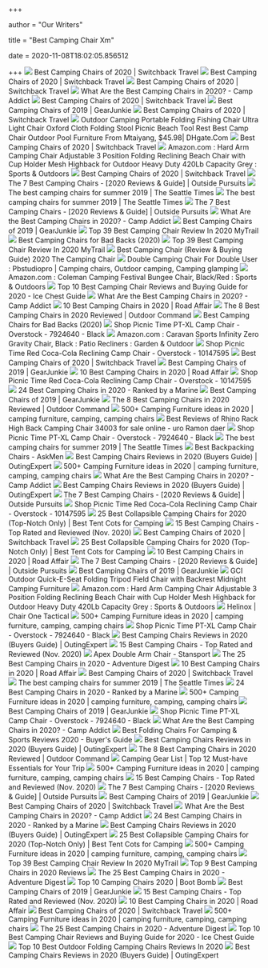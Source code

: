 +++
        
author = "Our Writers"
        
title = "Best Camping Chair Xm"
        
date = 2020-11-08T18:02:05.856512
        
+++
[ ![](https://www.switchbacktravel.com/sites/default/files/image_fields/field_imgs_inline/Alps%20Mountaineering%20King%20Kong%20camp%20chair.jpg)](https://www.switchbacktravel.com/sites/default/files/image_fields/field_imgs_inline/Alps%20Mountaineering%20King%20Kong%20camp%20chair.jpg) Best Camping Chairs of 2020 | Switchback Travel
[ ![](https://www.switchbacktravel.com/sites/default/files/images/articles/Camping%20Chairs%20Round-up.jpg)](https://www.switchbacktravel.com/sites/default/files/images/articles/Camping%20Chairs%20Round-up.jpg) Best Camping Chairs of 2020 | Switchback Travel
[ ![](https://www.switchbacktravel.com/sites/default/files/image_fields/field_imgs_inline/Kijaro%20Dual%20Lock%20Folding%20Chair.jpg)](https://www.switchbacktravel.com/sites/default/files/image_fields/field_imgs_inline/Kijaro%20Dual%20Lock%20Folding%20Chair.jpg) Best Camping Chairs of 2020 | Switchback Travel
[ ![](https://campaddict.com/wp-content/uploads/Strongback-high-backed-camp-chair-dgbg.jpg)](https://campaddict.com/wp-content/uploads/Strongback-high-backed-camp-chair-dgbg.jpg) What Are the Best Camping Chairs in 2020? - Camp Addict
[ ![](https://www.switchbacktravel.com/sites/default/files/image_fields/field_imgs_inline/Alps%20Mountaineering%20Rendezvous%20camp%20chair.jpg)](https://www.switchbacktravel.com/sites/default/files/image_fields/field_imgs_inline/Alps%20Mountaineering%20Rendezvous%20camp%20chair.jpg) Best Camping Chairs of 2020 | Switchback Travel
[ ![](https://s3.amazonaws.com/images.gearjunkie.com/uploads/2019/02/DSC44920-1.jpg)](https://s3.amazonaws.com/images.gearjunkie.com/uploads/2019/02/DSC44920-1.jpg) Best Camping Chairs of 2019 | GearJunkie
[ ![](https://www.switchbacktravel.com/sites/default/files/inline-images/Yeti%20Trailhead%20camping%20chair.jpg)](https://www.switchbacktravel.com/sites/default/files/inline-images/Yeti%20Trailhead%20camping%20chair.jpg) Best Camping Chairs of 2020 | Switchback Travel
[ ![](https://www.dhresource.com/600x600/f2/albu/g9/M01/98/29/rBVaVV7H6dyATOQ3AAQ3-xmfOBU001.jpg)](https://www.dhresource.com/600x600/f2/albu/g9/M01/98/29/rBVaVV7H6dyATOQ3AAQ3-xmfOBU001.jpg) Outdoor Camping Portable Folding Fishing Chair Ultra Light Chair Oxford  Cloth Folding Stool Picnic Beach Tool Rest Best Camp Chair Outdoor Pool  Furniture From Mtaiyang, $45.98| DHgate.Com
[ ![](https://www.switchbacktravel.com/sites/default/files/inline-images/Nemo%20Stargaze%20camping%20chair.jpg)](https://www.switchbacktravel.com/sites/default/files/inline-images/Nemo%20Stargaze%20camping%20chair.jpg) Best Camping Chairs of 2020 | Switchback Travel
[ ![](https://images-na.ssl-images-amazon.com/images/I/71x1RFdqN%2BL._AC_SL1500_.jpg)](https://images-na.ssl-images-amazon.com/images/I/71x1RFdqN%2BL._AC_SL1500_.jpg) Amazon.com : Hard Arm Camping Chair Adjustable 3 Position Folding Reclining Beach  Chair with Cup Holder Mesh Highback for Outdoor Heavy Duty 420Lb Capacity  Grey : Sports & Outdoors
[ ![](https://www.switchbacktravel.com/sites/default/files/image_fields/Best%20Of%20Gear%20Articles/Camping/Chairs/REI%20Flexlite%20Air%20camp%20chair.jpg)](https://www.switchbacktravel.com/sites/default/files/image_fields/Best%20Of%20Gear%20Articles/Camping/Chairs/REI%20Flexlite%20Air%20camp%20chair.jpg) Best Camping Chairs of 2020 | Switchback Travel
[ ![](https://2or2n61eranl2ilm943t35jn-wpengine.netdna-ssl.com/wp-content/uploads/2017/03/best-folding-camp-chair.jpg)](https://2or2n61eranl2ilm943t35jn-wpengine.netdna-ssl.com/wp-content/uploads/2017/03/best-folding-camp-chair.jpg) The 7 Best Camping Chairs - [2020 Reviews & Guide] | Outside Pursuits
[ ![](https://static.seattletimes.com/wp-content/uploads/2019/05/chairs4_0521-780x520.jpg)](https://static.seattletimes.com/wp-content/uploads/2019/05/chairs4_0521-780x520.jpg) The best camping chairs for summer 2019 | The Seattle Times
[ ![](https://static.seattletimes.com/wp-content/uploads/2019/05/chairs1_0521-780x520.jpg)](https://static.seattletimes.com/wp-content/uploads/2019/05/chairs1_0521-780x520.jpg) The best camping chairs for summer 2019 | The Seattle Times
[ ![](https://2or2n61eranl2ilm943t35jn-wpengine.netdna-ssl.com/wp-content/uploads/2018/02/Best-Camping-Chair-780x405.jpg)](https://2or2n61eranl2ilm943t35jn-wpengine.netdna-ssl.com/wp-content/uploads/2018/02/Best-Camping-Chair-780x405.jpg) The 7 Best Camping Chairs - [2020 Reviews & Guide] | Outside Pursuits
[ ![](https://campaddict.com/wp-content/uploads/Helinox-Chair-One-small-camp-chair-dgbg-373x400.jpg)](https://campaddict.com/wp-content/uploads/Helinox-Chair-One-small-camp-chair-dgbg-373x400.jpg) What Are the Best Camping Chairs in 2020? - Camp Addict
[ ![](https://s3.amazonaws.com/images.gearjunkie.com/uploads/2019/02/HelinoxSavanna.jpg)](https://s3.amazonaws.com/images.gearjunkie.com/uploads/2019/02/HelinoxSavanna.jpg) Best Camping Chairs of 2019 | GearJunkie
[ ![](https://mytrailco.com/wp-content/uploads/2020/04/Best-Camping-Chair.jpg)](https://mytrailco.com/wp-content/uploads/2020/04/Best-Camping-Chair.jpg) Top 39 Best Camping Chair Review In 2020 MyTrail
[ ![](https://www.allproductguides.com/wp-content/uploads/2019/02/Coleman-Cooler-Quad-Portable-Camping-Chair.jpg)](https://www.allproductguides.com/wp-content/uploads/2019/02/Coleman-Cooler-Quad-Portable-Camping-Chair.jpg) Best Camping Chairs for Bad Backs (2020)
[ ![](https://mytrailco.com/wp-content/uploads/2020/04/The-best-camping-chair.jpg)](https://mytrailco.com/wp-content/uploads/2020/04/The-best-camping-chair.jpg) Top 39 Best Camping Chair Review In 2020 MyTrail
[ ![](https://thecampingchair.com/wp-content/uploads/2019/01/71lfqAuzBYL._SL1500_-317x201.jpg)](https://thecampingchair.com/wp-content/uploads/2019/01/71lfqAuzBYL._SL1500_-317x201.jpg) Best Camping Chair (Review & Buying Guide) 2020 The Camping Chair
[ ![](https://i.pinimg.com/originals/13/cd/bb/13cdbbea3b774907e18d12846f5ad4e2.jpg)](https://i.pinimg.com/originals/13/cd/bb/13cdbbea3b774907e18d12846f5ad4e2.jpg) Double Camping Chair For Double User : Pbstudiopro | Camping chairs,  Outdoor camping, Camping glamping
[ ![](https://images-na.ssl-images-amazon.com/images/I/817XMducKnL._AC_SL1500_.jpg)](https://images-na.ssl-images-amazon.com/images/I/817XMducKnL._AC_SL1500_.jpg) Amazon.com : Coleman Camping Festival Bungee Chair, Black/Red : Sports &  Outdoors
[ ![](https://www.icechestguide.com/wp-content/uploads/2017/10/Best-Camping-Chair.jpg)](https://www.icechestguide.com/wp-content/uploads/2017/10/Best-Camping-Chair.jpg) Top 10 Best Camping Chair Reviews and Buying Guide for 2020 - Ice Chest  Guide
[ ![](https://campaddict.com/wp-content/uploads/Renetto-Original-Canopy-Chair-dgbg-289x400.jpg)](https://campaddict.com/wp-content/uploads/Renetto-Original-Canopy-Chair-dgbg-289x400.jpg) What Are the Best Camping Chairs in 2020? - Camp Addict
[ ![](https://www.roadaffair.com/wp-content/uploads/2019/08/rei-camp-x-chair.jpg)](https://www.roadaffair.com/wp-content/uploads/2019/08/rei-camp-x-chair.jpg) 10 Best Camping Chairs in 2020 | Road Affair
[ ![](https://m.media-amazon.com/images/I/41de0+x9OWL.jpg)](https://m.media-amazon.com/images/I/41de0+x9OWL.jpg) The 8 Best Camping Chairs in 2020 Reviewed | Outdoor Command
[ ![](https://images-na.ssl-images-amazon.com/images/I/71vPx%2By7OgL._AC_SX466_.jpg)](https://images-na.ssl-images-amazon.com/images/I/71vPx%2By7OgL._AC_SX466_.jpg) Best Camping Chairs for Bad Backs (2020)
[ ![](https://ak1.ostkcdn.com/images/products/7924640/Picnic-Time-PT-XL-Camp-Chair-dbcc8bb7-500c-43ce-a9fc-f8ef2a109805_1000.jpg)](https://ak1.ostkcdn.com/images/products/7924640/Picnic-Time-PT-XL-Camp-Chair-dbcc8bb7-500c-43ce-a9fc-f8ef2a109805_1000.jpg) Shop Picnic Time PT-XL Camp Chair - Overstock - 7924640 - Black
[ ![](https://images-na.ssl-images-amazon.com/images/I/811xMwQnQuL.__AC_SX300_SY300_QL70_ML2_.jpg)](https://images-na.ssl-images-amazon.com/images/I/811xMwQnQuL.__AC_SX300_SY300_QL70_ML2_.jpg) Amazon.com : Caravan Sports Infinity Zero Gravity Chair, Black : Patio  Recliners : Garden & Outdoor
[ ![](https://ak1.ostkcdn.com/images/products/10147595/Picnic-Time-Red-Coca-Cola-Reclining-Camp-Chair-9999e5f5-f87c-4580-b2c9-8d60a81a830a.jpg)](https://ak1.ostkcdn.com/images/products/10147595/Picnic-Time-Red-Coca-Cola-Reclining-Camp-Chair-9999e5f5-f87c-4580-b2c9-8d60a81a830a.jpg) Shop Picnic Time Red Coca-Cola Reclining Camp Chair - Overstock - 10147595
[ ![](https://www.switchbacktravel.com/sites/default/files/image_fields/Best%20Of%20Gear%20Articles/Camping/Chairs/Alps%20Mountaineering%20Escape%20Chair.jpg)](https://www.switchbacktravel.com/sites/default/files/image_fields/Best%20Of%20Gear%20Articles/Camping/Chairs/Alps%20Mountaineering%20Escape%20Chair.jpg) Best Camping Chairs of 2020 | Switchback Travel
[ ![](https://s3.amazonaws.com/images.gearjunkie.com/uploads/2019/02/ColemanQuadChair.jpg)](https://s3.amazonaws.com/images.gearjunkie.com/uploads/2019/02/ColemanQuadChair.jpg) Best Camping Chairs of 2019 | GearJunkie
[ ![](https://www.roadaffair.com/wp-content/uploads/2019/06/couple-camping-chairs-shutterstock_1187851960.jpg)](https://www.roadaffair.com/wp-content/uploads/2019/06/couple-camping-chairs-shutterstock_1187851960.jpg) 10 Best Camping Chairs in 2020 | Road Affair
[ ![](https://ak1.ostkcdn.com/images/products/10147595/Picnic-Time-Red-Coca-Cola-Reclining-Camp-Chair-384b6984-725f-425e-b8d0-af342792e496.jpg)](https://ak1.ostkcdn.com/images/products/10147595/Picnic-Time-Red-Coca-Cola-Reclining-Camp-Chair-384b6984-725f-425e-b8d0-af342792e496.jpg) Shop Picnic Time Red Coca-Cola Reclining Camp Chair - Overstock - 10147595
[ ![](https://www.marineapproved.com/wp-content/uploads/2019/11/Camping-Chairs-Featured-Image.jpg)](https://www.marineapproved.com/wp-content/uploads/2019/11/Camping-Chairs-Featured-Image.jpg) 24 Best Camping Chairs in 2020 - Ranked by a Marine
[ ![](https://s3.amazonaws.com/images.gearjunkie.com/uploads/2019/02/AlpsMountaineeringChair.jpg)](https://s3.amazonaws.com/images.gearjunkie.com/uploads/2019/02/AlpsMountaineeringChair.jpg) Best Camping Chairs of 2019 | GearJunkie
[ ![](https://m.media-amazon.com/images/I/417FC9B7plL.jpg)](https://m.media-amazon.com/images/I/417FC9B7plL.jpg) The 8 Best Camping Chairs in 2020 Reviewed | Outdoor Command
[ ![](https://i.pinimg.com/236x/b3/9f/2d/b39f2d385f90b63fb381bfcee1007751--outdoor-furniture-chairs.jpg)](https://i.pinimg.com/236x/b3/9f/2d/b39f2d385f90b63fb381bfcee1007751--outdoor-furniture-chairs.jpg) 500+ Camping Furniture ideas in 2020 | camping furniture, camping, camping  chairs
[ ![](http://ecx.images-amazon.com/images/I/310lUfretNL.jpg)](http://ecx.images-amazon.com/images/I/310lUfretNL.jpg) Best Reviews of Rhino Rack High Back Camping Chair 34003 for sale online -  uro Ramon daer
[ ![](https://ak1.ostkcdn.com/images/products/7924640/Picnic-Time-PT-XL-Camp-Chair-8a3f7227-a80b-4772-be4b-fb1c04c8d8a0_600.jpg?impolicy=medium)](https://ak1.ostkcdn.com/images/products/7924640/Picnic-Time-PT-XL-Camp-Chair-8a3f7227-a80b-4772-be4b-fb1c04c8d8a0_600.jpg?impolicy=medium) Shop Picnic Time PT-XL Camp Chair - Overstock - 7924640 - Black
[ ![](https://static.seattletimes.com/wp-content/uploads/2019/05/chairs6_0521-780x520.jpg)](https://static.seattletimes.com/wp-content/uploads/2019/05/chairs6_0521-780x520.jpg) The best camping chairs for summer 2019 | The Seattle Times
[ ![](https://images.askmen.com/1080x540/2020/06/22-112318-best_backpacking_chairs.jpg)](https://images.askmen.com/1080x540/2020/06/22-112318-best_backpacking_chairs.jpg) Best Backpacking Chairs - AskMen
[ ![](https://ws-na.amazon-adsystem.com/widgets/q?_encoding=UTF8&ASIN=B010DHS22C&Format=_SL250_&ID=AsinImage&MarketPlace=US&ServiceVersion=20070822&WS=1&tag=fyora-20)](https://ws-na.amazon-adsystem.com/widgets/q?_encoding=UTF8&ASIN=B010DHS22C&Format=_SL250_&ID=AsinImage&MarketPlace=US&ServiceVersion=20070822&WS=1&tag=fyora-20) Best Camping Chairs Reviews in 2020 (Buyers Guide) | OutingExpert
[ ![](https://i.pinimg.com/236x/a0/2a/02/a02a029ba650b2d25f7f692a2a145889.jpg)](https://i.pinimg.com/236x/a0/2a/02/a02a029ba650b2d25f7f692a2a145889.jpg) 500+ Camping Furniture ideas in 2020 | camping furniture, camping, camping  chairs
[ ![](https://campaddict.com/wp-content/uploads/Melissa-and-Doug-Happy-Giddy-kids-camping-chair-dgbg-325x400.jpg)](https://campaddict.com/wp-content/uploads/Melissa-and-Doug-Happy-Giddy-kids-camping-chair-dgbg-325x400.jpg) What Are the Best Camping Chairs in 2020? - Camp Addict
[ ![](https://ws-na.amazon-adsystem.com/widgets/q?_encoding=UTF8&ASIN=B011XAOJF2&Format=_SL250_&ID=AsinImage&MarketPlace=US&ServiceVersion=20070822&WS=1&tag=fyora-20)](https://ws-na.amazon-adsystem.com/widgets/q?_encoding=UTF8&ASIN=B011XAOJF2&Format=_SL250_&ID=AsinImage&MarketPlace=US&ServiceVersion=20070822&WS=1&tag=fyora-20) Best Camping Chairs Reviews in 2020 (Buyers Guide) | OutingExpert
[ ![](https://2or2n61eranl2ilm943t35jn-wpengine.netdna-ssl.com/wp-content/uploads/2018/12/516ColF6tTL-1.jpg)](https://2or2n61eranl2ilm943t35jn-wpengine.netdna-ssl.com/wp-content/uploads/2018/12/516ColF6tTL-1.jpg) The 7 Best Camping Chairs - [2020 Reviews & Guide] | Outside Pursuits
[ ![](https://ak1.ostkcdn.com/images/products/10147595/Picnic-Time-Red-Coca-Cola-Reclining-Camp-Chair-debf3d2e-2ebb-4fea-adc1-cf79eb15cccd.jpg)](https://ak1.ostkcdn.com/images/products/10147595/Picnic-Time-Red-Coca-Cola-Reclining-Camp-Chair-debf3d2e-2ebb-4fea-adc1-cf79eb15cccd.jpg) Shop Picnic Time Red Coca-Cola Reclining Camp Chair - Overstock - 10147595
[ ![](https://besttentcotsforcamping.com/wp-content/uploads/2019/05/Best-Collapsible-Camping-Chairs.png)](https://besttentcotsforcamping.com/wp-content/uploads/2019/05/Best-Collapsible-Camping-Chairs.png) 25 Best Collapsible Camping Chairs for 2020 (Top-Notch Only) | Best Tent  Cots for Camping
[ ![](https://outdoorsly.org/wp-content/uploads/2020/04/BrylaneHome-Camp-Chair-with-Canopy-1-193x300.jpg)](https://outdoorsly.org/wp-content/uploads/2020/04/BrylaneHome-Camp-Chair-with-Canopy-1-193x300.jpg) 15 Best Camping Chairs - Top Rated and Reviewed (Nov. 2020)
[ ![](https://www.switchbacktravel.com/sites/default/files/inline-images/Camping%20chairs%20%28features%29.jpg)](https://www.switchbacktravel.com/sites/default/files/inline-images/Camping%20chairs%20%28features%29.jpg) Best Camping Chairs of 2020 | Switchback Travel
[ ![](https://besttentcotsforcamping.com/wp-content/uploads/2019/04/Big-Agnes-Big-Six-Camp-Chair-review.jpg)](https://besttentcotsforcamping.com/wp-content/uploads/2019/04/Big-Agnes-Big-Six-Camp-Chair-review.jpg) 25 Best Collapsible Camping Chairs for 2020 (Top-Notch Only) | Best Tent  Cots for Camping
[ ![](https://www.roadaffair.com/wp-content/uploads/2019/08/eno-lounger-dl-chair.jpg)](https://www.roadaffair.com/wp-content/uploads/2019/08/eno-lounger-dl-chair.jpg) 10 Best Camping Chairs in 2020 | Road Affair
[ ![](https://2or2n61eranl2ilm943t35jn-wpengine.netdna-ssl.com/wp-content/uploads/2018/12/Coleman-Quattro-Lax-Double-Quad-Chair.jpg)](https://2or2n61eranl2ilm943t35jn-wpengine.netdna-ssl.com/wp-content/uploads/2018/12/Coleman-Quattro-Lax-Double-Quad-Chair.jpg) The 7 Best Camping Chairs - [2020 Reviews & Guide] | Outside Pursuits
[ ![](https://s3.amazonaws.com/images.gearjunkie.com/uploads/2019/02/HelinoxChairZero.jpeg)](https://s3.amazonaws.com/images.gearjunkie.com/uploads/2019/02/HelinoxChairZero.jpeg) Best Camping Chairs of 2019 | GearJunkie
[ ![](https://www.picclickimg.com/d/l400/pict/163676502498_/Folding-Camping-Chair-Picnic-Beach-Outdoor-Portable-Seat.jpg)](https://www.picclickimg.com/d/l400/pict/163676502498_/Folding-Camping-Chair-Picnic-Beach-Outdoor-Portable-Seat.jpg) GCI Outdoor Quick-E-Seat Folding Tripod Field Chair with Backrest Midnight Camping  Furniture
[ ![](https://m.media-amazon.com/images/S/aplus-media/sc/44145883-fb1e-4bf2-a9ce-faffb849087a.__CR0,0,970,600_PT0_SX970_V1___.jpg)](https://m.media-amazon.com/images/S/aplus-media/sc/44145883-fb1e-4bf2-a9ce-faffb849087a.__CR0,0,970,600_PT0_SX970_V1___.jpg) Amazon.com : Hard Arm Camping Chair Adjustable 3 Position Folding Reclining Beach  Chair with Cup Holder Mesh Highback for Outdoor Heavy Duty 420Lb Capacity  Grey : Sports & Outdoors
[ ![](https://outpost-shop.com/1608-large_default/helinox-chair-one-tactical.jpg)](https://outpost-shop.com/1608-large_default/helinox-chair-one-tactical.jpg) Helinox | Chair One Tactical
[ ![](https://i.pinimg.com/236x/de/c0/64/dec064914cae2c0b2a4440b8e1a2521f.jpg)](https://i.pinimg.com/236x/de/c0/64/dec064914cae2c0b2a4440b8e1a2521f.jpg) 500+ Camping Furniture ideas in 2020 | camping furniture, camping, camping  chairs
[ ![](https://ak1.ostkcdn.com/images/products/is/images/direct/c3f18720ac0e975ea44f76bf165064f5a43dbb7c/Picnic-Time-PT-XL-Camp-Chair.jpg?impolicy=medium)](https://ak1.ostkcdn.com/images/products/is/images/direct/c3f18720ac0e975ea44f76bf165064f5a43dbb7c/Picnic-Time-PT-XL-Camp-Chair.jpg?impolicy=medium) Shop Picnic Time PT-XL Camp Chair - Overstock - 7924640 - Black
[ ![](https://ws-na.amazon-adsystem.com/widgets/q?_encoding=UTF8&ASIN=B07B94NZ43&Format=_SL250_&ID=AsinImage&MarketPlace=US&ServiceVersion=20070822&WS=1&tag=fyora-20)](https://ws-na.amazon-adsystem.com/widgets/q?_encoding=UTF8&ASIN=B07B94NZ43&Format=_SL250_&ID=AsinImage&MarketPlace=US&ServiceVersion=20070822&WS=1&tag=fyora-20) Best Camping Chairs Reviews in 2020 (Buyers Guide) | OutingExpert
[ ![](https://outdoorsly.org/wp-content/uploads/2020/04/Cascade-Mountain-Tech-Folding-Camp-Chair.jpg)](https://outdoorsly.org/wp-content/uploads/2020/04/Cascade-Mountain-Tech-Folding-Camp-Chair.jpg) 15 Best Camping Chairs - Top Rated and Reviewed (Nov. 2020)
[ ![](https://cdn11.bigcommerce.com/s-opskm61a5f/images/stencil/1280x1280/products/367/1607/apiqezixm__20733.1592391854.jpg?c=1)](https://cdn11.bigcommerce.com/s-opskm61a5f/images/stencil/1280x1280/products/367/1607/apiqezixm__20733.1592391854.jpg?c=1) Apex Double Arm Chair - Stansport
[ ![](https://adventuredigest.com/wp-content/uploads/2019/06/91SPfStSLL._SX300_.jpg)](https://adventuredigest.com/wp-content/uploads/2019/06/91SPfStSLL._SX300_.jpg) The 25 Best Camping Chairs in 2020 - Adventure Digest
[ ![](https://www.roadaffair.com/wp-content/uploads/2019/08/gci-outdoor-freestyle-rocker-chair.jpg)](https://www.roadaffair.com/wp-content/uploads/2019/08/gci-outdoor-freestyle-rocker-chair.jpg) 10 Best Camping Chairs in 2020 | Road Affair
[ ![](https://www.switchbacktravel.com/sites/default/files/image_fields/Best%20Of%20Gear%20Articles/Camping/Chairs/REI%20Co-op%20Flexlite%20Camp%20Boss%20camping%20chair.jpg)](https://www.switchbacktravel.com/sites/default/files/image_fields/Best%20Of%20Gear%20Articles/Camping/Chairs/REI%20Co-op%20Flexlite%20Camp%20Boss%20camping%20chair.jpg) Best Camping Chairs of 2020 | Switchback Travel
[ ![](https://static.seattletimes.com/wp-content/uploads/2019/05/chairs5_0521-780x520.jpg)](https://static.seattletimes.com/wp-content/uploads/2019/05/chairs5_0521-780x520.jpg) The best camping chairs for summer 2019 | The Seattle Times
[ ![](https://www.marineapproved.com/wp-content/uploads/2019/11/Trekology-YIZI-Go-Portable-Camping-Chair.jpg)](https://www.marineapproved.com/wp-content/uploads/2019/11/Trekology-YIZI-Go-Portable-Camping-Chair.jpg) 24 Best Camping Chairs in 2020 - Ranked by a Marine
[ ![](https://i.pinimg.com/236x/a1/f5/bf/a1f5bf0bb10a9cbdfcc61aeb9f066883.jpg)](https://i.pinimg.com/236x/a1/f5/bf/a1f5bf0bb10a9cbdfcc61aeb9f066883.jpg) 500+ Camping Furniture ideas in 2020 | camping furniture, camping, camping  chairs
[ ![](https://s3.amazonaws.com/images.gearjunkie.com/uploads/2019/02/HelinoxChairTwoRocker.jpeg)](https://s3.amazonaws.com/images.gearjunkie.com/uploads/2019/02/HelinoxChairTwoRocker.jpeg) Best Camping Chairs of 2019 | GearJunkie
[ ![](https://ak1.ostkcdn.com/images/products/is/images/direct/8519b6532c92b82f012bb6a969183f269f786bc6/Picnic-Time-PT-XL-Camp-Chair.jpg?impolicy=medium)](https://ak1.ostkcdn.com/images/products/is/images/direct/8519b6532c92b82f012bb6a969183f269f786bc6/Picnic-Time-PT-XL-Camp-Chair.jpg?impolicy=medium) Shop Picnic Time PT-XL Camp Chair - Overstock - 7924640 - Black
[ ![](https://campaddict.com/wp-content/uploads/Strongback-Guru-camp-chair-lgbg-345x400.jpg)](https://campaddict.com/wp-content/uploads/Strongback-Guru-camp-chair-lgbg-345x400.jpg) What Are the Best Camping Chairs in 2020? - Camp Addict
[ ![](https://www.listoutdoor.com/wp-content/uploads/2018/06/Camping-chair-lined-up-e1551143856664.jpg)](https://www.listoutdoor.com/wp-content/uploads/2018/06/Camping-chair-lined-up-e1551143856664.jpg) Best Folding Chairs For Camping & Sports Reviews 2020 - Buyer's Guide
[ ![](https://outingexpert.com/wp-content/uploads/2019/07/CORE-Equipment-Padded-Hard-Arm-Chair-292x300.jpg)](https://outingexpert.com/wp-content/uploads/2019/07/CORE-Equipment-Padded-Hard-Arm-Chair-292x300.jpg) Best Camping Chairs Reviews in 2020 (Buyers Guide) | OutingExpert
[ ![](https://m.media-amazon.com/images/I/51-i7i87+kL.jpg)](https://m.media-amazon.com/images/I/51-i7i87+kL.jpg) The 8 Best Camping Chairs in 2020 Reviewed | Outdoor Command
[ ![](https://content.thriveglobal.com/wp-content/uploads/2019/05/Camping-gear-list-Must-have-Essentials-for-Your-Trip.jpg?w=1200&crop=0,0,100,78)](https://content.thriveglobal.com/wp-content/uploads/2019/05/Camping-gear-list-Must-have-Essentials-for-Your-Trip.jpg?w=1200&crop=0,0,100,78) Camping Gear List | Top 12 Must-have Essentials for Your Trip
[ ![](https://i.pinimg.com/236x/70/a8/4b/70a84b6b13e5c8df3c4f971e22d2c69c.jpg)](https://i.pinimg.com/236x/70/a8/4b/70a84b6b13e5c8df3c4f971e22d2c69c.jpg) 500+ Camping Furniture ideas in 2020 | camping furniture, camping, camping  chairs
[ ![](https://outdoorsly.org/wp-content/uploads/2020/04/Outdoor-Living-Suntime-Camping-Chair-with-Removabel-Footrest.jpg)](https://outdoorsly.org/wp-content/uploads/2020/04/Outdoor-Living-Suntime-Camping-Chair-with-Removabel-Footrest.jpg) 15 Best Camping Chairs - Top Rated and Reviewed (Nov. 2020)
[ ![](https://2or2n61eranl2ilm943t35jn-wpengine.netdna-ssl.com/wp-content/uploads/2018/12/51CxmgjJZL.jpg)](https://2or2n61eranl2ilm943t35jn-wpengine.netdna-ssl.com/wp-content/uploads/2018/12/51CxmgjJZL.jpg) The 7 Best Camping Chairs - [2020 Reviews & Guide] | Outside Pursuits
[ ![](https://s3.amazonaws.com/images.gearjunkie.com/uploads/2019/02/nemostargazer.jpeg)](https://s3.amazonaws.com/images.gearjunkie.com/uploads/2019/02/nemostargazer.jpeg) Best Camping Chairs of 2019 | GearJunkie
[ ![](https://www.switchbacktravel.com/sites/default/files/image_fields/field_imgs_inline/Camping%20chair%20%28height%29.jpg)](https://www.switchbacktravel.com/sites/default/files/image_fields/field_imgs_inline/Camping%20chair%20%28height%29.jpg) Best Camping Chairs of 2020 | Switchback Travel
[ ![](https://campaddict.com/wp-content/uploads/Brock-camping-chairs-motorhome-fire.jpg)](https://campaddict.com/wp-content/uploads/Brock-camping-chairs-motorhome-fire.jpg) What Are the Best Camping Chairs in 2020? - Camp Addict
[ ![](https://www.marineapproved.com/wp-content/uploads/2019/11/Sportneer-Portable-Lightweight-Folding-Camp-Chairs.jpg)](https://www.marineapproved.com/wp-content/uploads/2019/11/Sportneer-Portable-Lightweight-Folding-Camp-Chairs.jpg) 24 Best Camping Chairs in 2020 - Ranked by a Marine
[ ![](https://ws-na.amazon-adsystem.com/widgets/q?_encoding=UTF8&ASIN=B01D19MDPQ&Format=_SL250_&ID=AsinImage&MarketPlace=US&ServiceVersion=20070822&WS=1&tag=fyora-20)](https://ws-na.amazon-adsystem.com/widgets/q?_encoding=UTF8&ASIN=B01D19MDPQ&Format=_SL250_&ID=AsinImage&MarketPlace=US&ServiceVersion=20070822&WS=1&tag=fyora-20) Best Camping Chairs Reviews in 2020 (Buyers Guide) | OutingExpert
[ ![](https://besttentcotsforcamping.com/wp-content/uploads/2019/03/Big-Agnes-Mica-Basin-Camp-Chair-view.jpg)](https://besttentcotsforcamping.com/wp-content/uploads/2019/03/Big-Agnes-Mica-Basin-Camp-Chair-view.jpg) 25 Best Collapsible Camping Chairs for 2020 (Top-Notch Only) | Best Tent  Cots for Camping
[ ![](https://i.pinimg.com/236x/cb/c3/ee/cbc3eeb7d2671b9eeeaee004cb5fd61c.jpg)](https://i.pinimg.com/236x/cb/c3/ee/cbc3eeb7d2671b9eeeaee004cb5fd61c.jpg) 500+ Camping Furniture ideas in 2020 | camping furniture, camping, camping  chairs
[ ![](https://mytrailco.com/wp-content/uploads/2020/04/The-best-camping-chair-.jpg)](https://mytrailco.com/wp-content/uploads/2020/04/The-best-camping-chair-.jpg) Top 39 Best Camping Chair Review In 2020 MyTrail
[ ![](https://thez8.com/wp-content/uploads/2017/12/9-Quik-Shade-Adjustable-Canopy-Camp-Chair-Blue.jpg)](https://thez8.com/wp-content/uploads/2017/12/9-Quik-Shade-Adjustable-Canopy-Camp-Chair-Blue.jpg) Top 9 Best Camping Chairs in 2020 Reviews
[ ![](https://m.media-amazon.com/images/I/51jMw-n9tuL.jpg)](https://m.media-amazon.com/images/I/51jMw-n9tuL.jpg) The 25 Best Camping Chairs in 2020 - Adventure Digest
[ ![](https://images-na.ssl-images-amazon.com/images/I/41znJTTjZ6L._SX350_.jpg)](https://images-na.ssl-images-amazon.com/images/I/41znJTTjZ6L._SX350_.jpg) Top 10 Camping Chairs 2020 | Boot Bomb
[ ![](https://s3.amazonaws.com/images.gearjunkie.com/uploads/2019/02/KeltyLowLoveseat.jpeg)](https://s3.amazonaws.com/images.gearjunkie.com/uploads/2019/02/KeltyLowLoveseat.jpeg) Best Camping Chairs of 2019 | GearJunkie
[ ![](https://outdoorsly.org/wp-content/uploads/2020/04/AmazonBasics-Portable-Camping-Chair.jpg)](https://outdoorsly.org/wp-content/uploads/2020/04/AmazonBasics-Portable-Camping-Chair.jpg) 15 Best Camping Chairs - Top Rated and Reviewed (Nov. 2020)
[ ![](https://www.roadaffair.com/wp-content/uploads/2019/08/kijaro-dual-lock-chair.jpg)](https://www.roadaffair.com/wp-content/uploads/2019/08/kijaro-dual-lock-chair.jpg) 10 Best Camping Chairs in 2020 | Road Affair
[ ![](https://www.switchbacktravel.com/sites/default/files/image_fields/field_imgs_inline/Camping%20chair%20%28lined%20up%29.jpg)](https://www.switchbacktravel.com/sites/default/files/image_fields/field_imgs_inline/Camping%20chair%20%28lined%20up%29.jpg) Best Camping Chairs of 2020 | Switchback Travel
[ ![](https://i.pinimg.com/236x/c8/17/4f/c8174fa17be093c57f6d4169fd81369d.jpg)](https://i.pinimg.com/236x/c8/17/4f/c8174fa17be093c57f6d4169fd81369d.jpg) 500+ Camping Furniture ideas in 2020 | camping furniture, camping, camping  chairs
[ ![](https://m.media-amazon.com/images/I/515IsnwHJkL.jpg)](https://m.media-amazon.com/images/I/515IsnwHJkL.jpg) The 25 Best Camping Chairs in 2020 - Adventure Digest
[ ![](https://www.icechestguide.com/wp-content/uploads/2017/10/Camping-chairs.jpg)](https://www.icechestguide.com/wp-content/uploads/2017/10/Camping-chairs.jpg) Top 10 Best Camping Chair Reviews and Buying Guide for 2020 - Ice Chest  Guide
[ ![](https://alltoplistings.com/wp-content/uploads/2018/08/Camping-Chairs-7.jpg)](https://alltoplistings.com/wp-content/uploads/2018/08/Camping-Chairs-7.jpg) Top 10 Best Outdoor Folding Camping Chairs Reviews In 2020
[ ![](https://ws-na.amazon-adsystem.com/widgets/q?_encoding=UTF8&ASIN=B074YR4LQS&Format=_SL250_&ID=AsinImage&MarketPlace=US&ServiceVersion=20070822&WS=1&tag=fyora-20)](https://ws-na.amazon-adsystem.com/widgets/q?_encoding=UTF8&ASIN=B074YR4LQS&Format=_SL250_&ID=AsinImage&MarketPlace=US&ServiceVersion=20070822&WS=1&tag=fyora-20) Best Camping Chairs Reviews in 2020 (Buyers Guide) | OutingExpert
